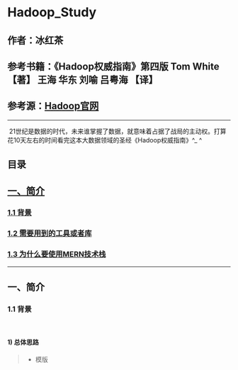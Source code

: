 # Hadoop_Study

## 作者：冰红茶  
## 参考书籍：《Hadoop权威指南》第四版 Tom White 【著】 王海 华东 刘喻 吕粤海 【译】
## 参考源：[Hadoop官网](http://hadoop.apache.org/) 

------    


  21世纪是数据的时代，未来谁掌握了数据，就意味着占据了战局的主动权。打算花10天左右的时间看完这本大数据领域的圣经《Hadoop权威指南》^_ ^
     
## 目录
## [一、简介](#1)
### [1.1 背景](#1.1)
### [1.2 需要用到的工具或者库](#1.2)
### [1.3 为什么要使用MERN技术栈](#1.3)
        
------      
        
<h2 id='1'>一、简介</h2>
<h3 id='1.1'>1.1 背景</h3>  
        
#### 1) 总体思路
> - 模版